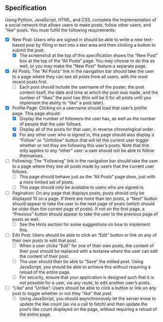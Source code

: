 ## Specification

Using Python, JavaScript, HTML, and CSS, complete the implementation of a social network that allows users to make posts, follow other users, and “like” posts. You must fulfill the following requirements:

- [x] New Post: Users who are signed in should be able to write a new text-based post by filling in text into a text area and then clicking a button to submit the post.
    - [x] The screenshot at the top of this specification shows the “New Post” box at the top of the “All Posts” page. You may choose to do this as well, or you may make the “New Post” feature a separate page.
- [x] All Posts: The “All Posts” link in the navigation bar should take the user to a page where they can see all posts from all users, with the most recent posts first.
    - [ ] Each post should include the username of the poster, the post content itself, the date and time at which the post was made, and the number of “likes” the post has (this will be 0 for all posts until you implement the ability to “like” a post later).
- [x] Profile Page: Clicking on a username should load that user’s profile page. This page should:
    - [x] Display the number of followers the user has, as well as the number of people that the user follows.
    - [x] Display all of the posts for that user, in reverse chronological order.
    - [x] For any other user who is signed in, this page should also display a “Follow” or “Unfollow” button that will let the current user toggle whether or not they are following this user’s posts. Note that this only applies to any “other” user: a user should not be able to follow themselves.
- [ ] Following: The “Following” link in the navigation bar should take the user to a page where they see all posts made by users that the current user follows.
    - [ ] This page should behave just as the “All Posts” page does, just with a more limited set of posts.
    - [ ] This page should only be available to users who are signed in.
- [ ] Pagination: On any page that displays posts, posts should only be displayed 10 on a page. If there are more than ten posts, a “Next” button should appear to take the user to the next page of posts (which should be older than the current page of posts). If not on the first page, a “Previous” button should appear to take the user to the previous page of posts as well.
    - [ ] See the Hints section for some suggestions on how to implement this.
- [ ] Edit Post: Users should be able to click an “Edit” button or link on any of their own posts to edit that post.
    - [ ] When a user clicks “Edit” for one of their own posts, the content of their post should be replaced with a textarea where the user can edit the content of their post.
    - [ ] The user should then be able to “Save” the edited post. Using JavaScript, you should be able to achieve this without requiring a reload of the entire page.
    - [ ] For security, ensure that your application is designed such that it is not possible for a user, via any route, to edit another user’s posts.
- [ ] “Like” and “Unlike”: Users should be able to click a button or link on any post to toggle whether or not they “like” that post.
    - [ ] Using JavaScript, you should asynchronously let the server know to update the like count (as via a call to fetch) and then update the post’s like count displayed on the page, without requiring a reload of the entire page.